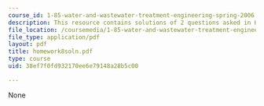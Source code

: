 ```yaml
---
course_id: 1-85-water-and-wastewater-treatment-engineering-spring-2006
description: This resource contains solutions of 2 questions asked in Homework 8.
file_location: /coursemedia/1-85-water-and-wastewater-treatment-engineering-spring-2006/38ef7f0fd932170ee6e79148a28b5c00_homework8soln.pdf
file_type: application/pdf
layout: pdf
title: homework8soln.pdf
type: course
uid: 38ef7f0fd932170ee6e79148a28b5c00

---
```

None